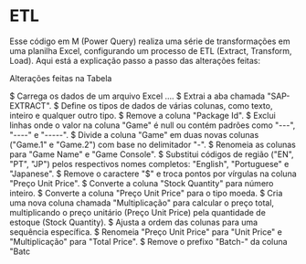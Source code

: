 # ETL 

Esse código em M (Power Query) realiza uma série de transformações em uma planilha Excel, configurando um processo de ETL (Extract, Transform, Load). Aqui está a explicação passo a passo das alterações feitas:

Alterações feitas na Tabela 

$ Carrega os dados de um arquivo Excel ....
$ Extrai a aba chamada "SAP-EXTRACT".
$ Define os tipos de dados de várias colunas, como texto, inteiro e qualquer outro tipo.
$ Remove a coluna "Package Id".
$ Exclui linhas onde o valor na coluna "Game" é null ou contém padrões como "---", "----" e "-----".
$ Divide a coluna "Game" em duas novas colunas ("Game.1" e "Game.2") com base no delimitador "-".
$ Renomeia as colunas para "Game Name" e "Game Console".
$ Substitui códigos de região ("EN", "PT", "JP") pelos respectivos nomes completos: "English", "Portuguese" e "Japanese".
$ Remove o caractere "$" e troca pontos por vírgulas na coluna "Preço Unit Price".
$ Converte a coluna "Stock Quantity" para número inteiro.
$ Converte a coluna "Preço Unit Price" para o tipo moeda.
$ Cria uma nova coluna chamada "Multiplicação" para calcular o preço total, multiplicando o preço unitário (Preço Unit Price) pela 
  quantidade de estoque (Stock Quantity).
$ Ajusta a ordem das colunas para uma sequência específica.
$ Renomeia "Preço Unit Price" para "Unit Price" e "Multiplicação" para "Total Price".
$ Remove o prefixo "Batch-" da coluna "Batc
